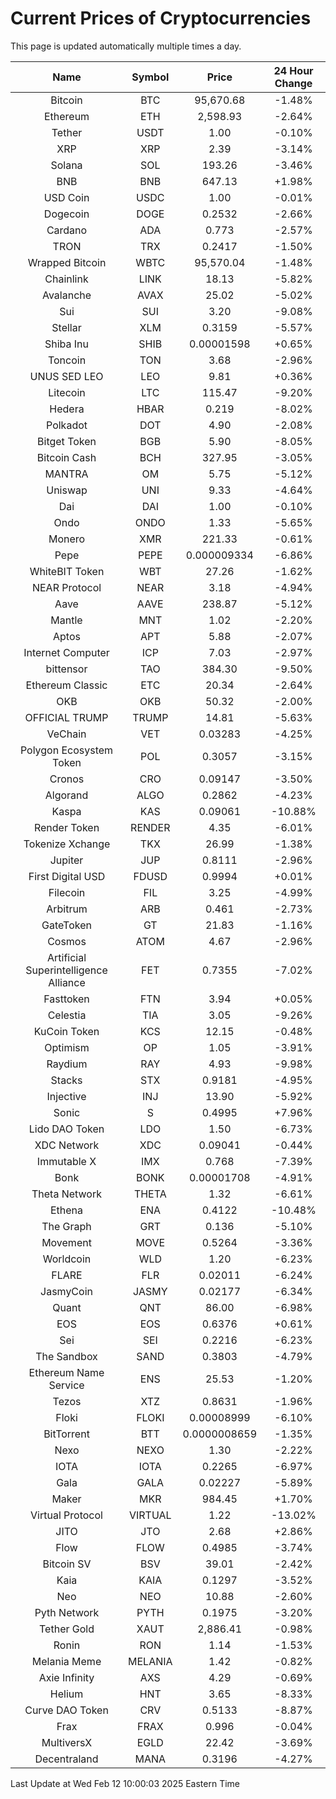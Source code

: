 # Current Prices of Cryptocurrencies
This page is updated automatically multiple times a day.

| Name | Symbol | Price | 24 Hour Change |
| :---: |:---:| :---: | :---: |
| Bitcoin | BTC | 95,670.68 | -1.48% |
| Ethereum | ETH | 2,598.93 | -2.64% |
| Tether | USDT | 1.00 | -0.10% |
| XRP | XRP | 2.39 | -3.14% |
| Solana | SOL | 193.26 | -3.46% |
| BNB | BNB | 647.13 | +1.98% |
| USD Coin | USDC | 1.00 | -0.01% |
| Dogecoin | DOGE | 0.2532 | -2.66% |
| Cardano | ADA | 0.773 | -2.57% |
| TRON | TRX | 0.2417 | -1.50% |
| Wrapped Bitcoin | WBTC | 95,570.04 | -1.48% |
| Chainlink | LINK | 18.13 | -5.82% |
| Avalanche | AVAX | 25.02 | -5.02% |
| Sui | SUI | 3.20 | -9.08% |
| Stellar | XLM | 0.3159 | -5.57% |
| Shiba Inu | SHIB | 0.00001598 | +0.65% |
| Toncoin | TON | 3.68 | -2.96% |
| UNUS SED LEO | LEO | 9.81 | +0.36% |
| Litecoin | LTC | 115.47 | -9.20% |
| Hedera | HBAR | 0.219 | -8.02% |
| Polkadot | DOT | 4.90 | -2.08% |
| Bitget Token | BGB | 5.90 | -8.05% |
| Bitcoin Cash | BCH | 327.95 | -3.05% |
| MANTRA | OM | 5.75 | -5.12% |
| Uniswap | UNI | 9.33 | -4.64% |
| Dai | DAI | 1.00 | -0.10% |
| Ondo | ONDO | 1.33 | -5.65% |
| Monero | XMR | 221.33 | -0.61% |
| Pepe | PEPE | 0.000009334 | -6.86% |
| WhiteBIT Token | WBT | 27.26 | -1.62% |
| NEAR Protocol | NEAR | 3.18 | -4.94% |
| Aave | AAVE | 238.87 | -5.12% |
| Mantle | MNT | 1.02 | -2.20% |
| Aptos | APT | 5.88 | -2.07% |
| Internet Computer | ICP | 7.03 | -2.97% |
| bittensor | TAO | 384.30 | -9.50% |
| Ethereum Classic | ETC | 20.34 | -2.64% |
| OKB | OKB | 50.32 | -2.00% |
| OFFICIAL TRUMP | TRUMP | 14.81 | -5.63% |
| VeChain | VET | 0.03283 | -4.25% |
| Polygon Ecosystem Token | POL | 0.3057 | -3.15% |
| Cronos | CRO | 0.09147 | -3.50% |
| Algorand | ALGO | 0.2862 | -4.23% |
| Kaspa | KAS | 0.09061 | -10.88% |
| Render Token | RENDER | 4.35 | -6.01% |
| Tokenize Xchange | TKX | 26.99 | -1.38% |
| Jupiter | JUP | 0.8111 | -2.96% |
| First Digital USD | FDUSD | 0.9994 | +0.01% |
| Filecoin | FIL | 3.25 | -4.99% |
| Arbitrum | ARB | 0.461 | -2.73% |
| GateToken | GT | 21.83 | -1.16% |
| Cosmos | ATOM | 4.67 | -2.96% |
| Artificial Superintelligence Alliance | FET | 0.7355 | -7.02% |
| Fasttoken | FTN | 3.94 | +0.05% |
| Celestia | TIA | 3.05 | -9.26% |
| KuCoin Token | KCS | 12.15 | -0.48% |
| Optimism | OP | 1.05 | -3.91% |
| Raydium | RAY | 4.93 | -9.98% |
| Stacks | STX | 0.9181 | -4.95% |
| Injective | INJ | 13.90 | -5.92% |
| Sonic | S | 0.4995 | +7.96% |
| Lido DAO Token | LDO | 1.50 | -6.73% |
| XDC Network | XDC | 0.09041 | -0.44% |
| Immutable X | IMX | 0.768 | -7.39% |
| Bonk | BONK | 0.00001708 | -4.91% |
| Theta Network | THETA | 1.32 | -6.61% |
| Ethena | ENA | 0.4122 | -10.48% |
| The Graph | GRT | 0.136 | -5.10% |
| Movement | MOVE | 0.5264 | -3.36% |
| Worldcoin | WLD | 1.20 | -6.23% |
| FLARE | FLR | 0.02011 | -6.24% |
| JasmyCoin | JASMY | 0.02177 | -6.34% |
| Quant | QNT | 86.00 | -6.98% |
| EOS | EOS | 0.6376 | +0.61% |
| Sei | SEI | 0.2216 | -6.23% |
| The Sandbox | SAND | 0.3803 | -4.79% |
| Ethereum Name Service | ENS | 25.53 | -1.20% |
| Tezos | XTZ | 0.8631 | -1.96% |
| Floki | FLOKI | 0.00008999 | -6.10% |
| BitTorrent | BTT | 0.0000008659 | -1.35% |
| Nexo | NEXO | 1.30 | -2.22% |
| IOTA | IOTA | 0.2265 | -6.97% |
| Gala | GALA | 0.02227 | -5.89% |
| Maker | MKR | 984.45 | +1.70% |
| Virtual Protocol | VIRTUAL | 1.22 | -13.02% |
| JITO | JTO | 2.68 | +2.86% |
| Flow | FLOW | 0.4985 | -3.74% |
| Bitcoin SV | BSV | 39.01 | -2.42% |
| Kaia | KAIA | 0.1297 | -3.52% |
| Neo | NEO | 10.88 | -2.60% |
| Pyth Network | PYTH | 0.1975 | -3.20% |
| Tether Gold | XAUT | 2,886.41 | -0.98% |
| Ronin | RON | 1.14 | -1.53% |
| Melania Meme | MELANIA | 1.42 | -0.82% |
| Axie Infinity | AXS | 4.29 | -0.69% |
| Helium | HNT | 3.65 | -8.33% |
| Curve DAO Token | CRV | 0.5133 | -8.87% |
| Frax | FRAX | 0.996 | -0.04% |
| MultiversX | EGLD | 22.42 | -3.69% |
| Decentraland | MANA | 0.3196 | -4.27% |

Last Update at Wed Feb 12 10:00:03 2025 Eastern Time